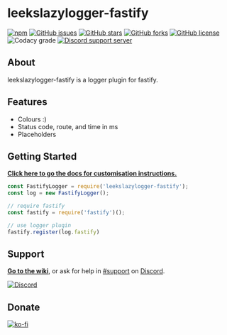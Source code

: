 # leekslazylogger-fastify

[![npm](https://img.shields.io/npm/v/leekslazylogger-fastify/latest?style=flat-square)](https://www.npmjs.com/package/leekslazylogger-fastify)   [![GitHub issues](https://img.shields.io/github/issues/eartharoid/leekslazylogger-fastify?style=flat-square)](https://github.com/eartharoid/leekslazylogger-fastify/issues)    [![GitHub stars](https://img.shields.io/github/stars/eartharoid/leekslazylogger-fastify?style=flat-square)](https://github.com/eartharoid/leekslazylogger-fastify/stargazers)    [![GitHub forks](https://img.shields.io/github/forks/eartharoid/leekslazylogger-fastify?style=flat-square)](https://github.com/eartharoid/leekslazylogger-fastify/network)    [![GitHub license](https://img.shields.io/github/license/eartharoid/leekslazylogger-fastify?style=flat-square)](https://github.com/eartharoid/leekslazylogger-fastify/blob/master/LICENSE)    ![Codacy grade](https://img.shields.io/codacy/grade/8af9d1431018457385c8774147410009?logo=codacy&style=flat-square)    [![Discord support server](https://discordapp.com/api/guilds/451745464480432129/embed.png?style=shield)](https://discord.gg/pXc9vyC)

## About

leekslazylogger-fastify is a logger plugin for fastify.

## Features

- Colours :)
- Status code, route, and time in ms
- Placeholders

## Getting Started

[**Click here to go the docs for customisation instructions.**](https://logger.eartharoid.me/extensions/fastify/)

```js
const FastifyLogger = require('leekslazylogger-fastify');
const log = new FastifyLogger();

// require fastify
const fastify = require('fastify')();

// use logger plugin
fastify.register(log.fastify)
```

## Support

**[Go to the wiki](https://logger.eartharoid.me)**, or ask for help in [#support](https://discordapp.com/channels/451745464480432129/475351519516950548) on [Discord](https://discord.gg/pXc9vyC).

[![Discord](https://discordapp.com/api/guilds/451745464480432129/widget.png?style=banner4)](https://discord.gg/pXc9vyC)

## Donate

[![ko-fi](https://www.ko-fi.com/img/githubbutton_sm.svg)](https://ko-fi.com/eartharoid)